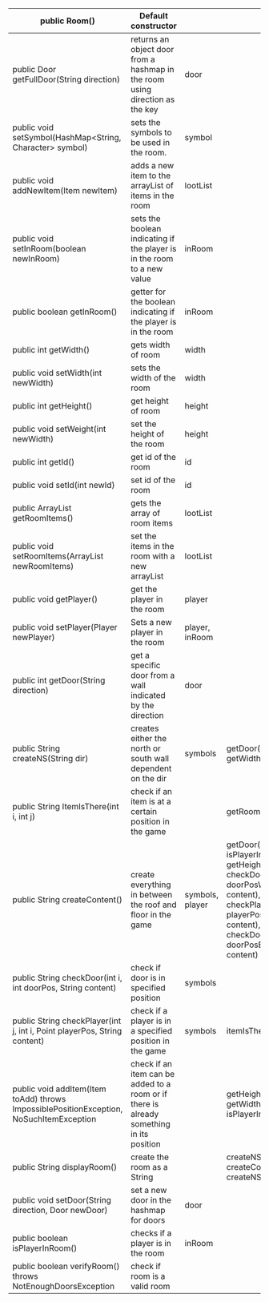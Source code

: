 | public Room()                                                                           | Default constructor                                                                      |                 |                                                                                                                                                   |                                              |
|-----------------------------------------------------------------------------------------|------------------------------------------------------------------------------------------|-----------------|---------------------------------------------------------------------------------------------------------------------------------------------------|----------------------------------------------|
| public Door getFullDoor(String direction)                                               | returns an object door from a hashmap  in the room using direction as the key            | door            |                                                                                                                                                   |                                              |
| public void setSymbol(HashMap<String, Character> symbol)                                | sets the symbols to be used in the room.                                                 | symbol          |                                                                                                                                                   |                                              |
| public void addNewItem(Item newItem)                                                    | adds a new item to the arrayList of items in the room                                    | lootList        |                                                                                                                                                   |                                              |
| public void setInRoom(boolean newInRoom)                                                | sets the boolean indicating if the player is in the room to a new value                  | inRoom          |                                                                                                                                                   |                                              |
| public boolean getInRoom()                                                              | getter for the boolean indicating if the player is in the room                           | inRoom          |                                                                                                                                                   |                                              |
| public int getWidth()                                                                   | gets width of room                                                                       | width           |                                                                                                                                                   |                                              |
| public void setWidth(int newWidth)                                                      | sets the width of the room                                                               | width           |                                                                                                                                                   |                                              |
| public int getHeight()                                                                  | get height of room                                                                       | height          |                                                                                                                                                   |                                              |
| public void setWeight(int newWidth)                                                     | set the height of the room                                                               | height          |                                                                                                                                                   |                                              |
| public int getId()                                                                      | get id of the room                                                                       | id              |                                                                                                                                                   |                                              |
| public void setId(int newId)                                                            | set id of the room                                                                       | id              |                                                                                                                                                   |                                              |
| public ArrayList<Item> getRoomItems()                                                   | gets the array of room items                                                             | lootList        |                                                                                                                                                   |                                              |
| public void setRoomItems(ArrayList<Item> newRoomItems)                                  | set the items in the room with a new arrayList<Item>                                     | lootList        |                                                                                                                                                   |                                              |
| public void getPlayer()                                                                 | get the player in the room                                                               | player          |                                                                                                                                                   |                                              |
| public void setPlayer(Player newPlayer)                                                 | Sets a new player in the room                                                            | player, inRoom  |                                                                                                                                                   |                                              |
| public int getDoor(String direction)                                                    | get a specific door from a wall indicated by the direction                               | door            |                                                                                                                                                   | temp.getWallLoc()                            |
| public String createNS(String dir)                                                      | creates either the north or south wall dependent on the dir                              | symbols         | getDoor(dir), getWidth()                                                                                                                          |                                              |
| public String ItemIsThere(int i, int j)                                                 | check if an item is at a certain position in the game                                    |                 | getRoomItems()                                                                                                                                    |                                              |
| public String createContent()                                                           | create everything in between the roof and floor in the game                              | symbols, player | getDoor(), isPlayerInRoom(), getHeight(), checkDoor(i, doorPosW, content), checkPlayer(j, i, playerPos, content), checkDoor(i, doorPosE, content) | player.getXyLocation()                       |
| public String checkDoor(int i, int doorPos, String content)                             | check if door is in specified position                                                   | symbols         |                                                                                                                                                   |                                              |
| public String checkPlayer(int j, int i, Point playerPos, String content)                | check if a player is in a specified position in the game                                 | symbols         | itemIsThere(i, j)                                                                                                                                 |                                              |
| public void addItem(Item toAdd) throws ImpossiblePositionException, NoSuchItemException | check if an item can be added to a room or if there is already something in its position |                 | getHeight(), getWidth(), isPlayerInRoom()                                                                                                         | toAdd.getXyLocation()                        |
| public String displayRoom()                                                             | create the room as a String                                                              |                 | createNS("N"), createContent(), createNS("S")                                                                                                     |                                              |
| public void setDoor(String direction, Door newDoor)                                     | set a new door in the hashmap for doors                                                  | door            |                                                                                                                                                   | d.setWall(direction), d.setWallLoc(location) |
| public boolean isPlayerInRoom()                                                         | checks if a player is in the room                                                        | inRoom          |                                                                                                                                                   |                                              |
| public boolean verifyRoom() throws NotEnoughDoorsException                              | check if room is a valid room                                                            |                 |                                                                                                                                                   |                                              |
